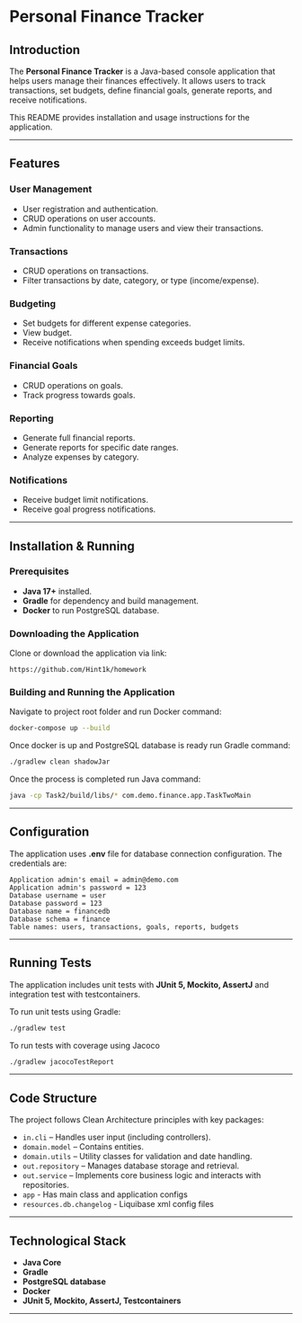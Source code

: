 # Personal Finance Tracker

## Introduction

The **Personal Finance Tracker** is a Java-based console application that helps users manage their finances effectively.
It allows users to track transactions, set budgets, define financial goals, generate reports, and receive notifications.

This README provides installation and usage instructions for the application.

---

## Features

### User Management
- User registration and authentication.
- CRUD operations on user accounts.
- Admin functionality to manage users and view their transactions.

### Transactions
- CRUD operations on transactions.
- Filter transactions by date, category, or type (income/expense).

### Budgeting
- Set budgets for different expense categories.
- View budget.
- Receive notifications when spending exceeds budget limits.

### Financial Goals
- CRUD operations on goals.
- Track progress towards goals.

### Reporting
- Generate full financial reports.
- Generate reports for specific date ranges.
- Analyze expenses by category.

### Notifications
- Receive budget limit notifications.
- Receive goal progress notifications.

---

## Installation & Running

### Prerequisites
- **Java 17+** installed.
- **Gradle** for dependency and build management.
- **Docker** to run PostgreSQL database.

### Downloading the Application
Clone or download the application via link:
```
https://github.com/Hint1k/homework
```

### Building and Running the Application
Navigate to project root folder and run Docker command:
```bash
docker-compose up --build
```
Once docker is up and PostgreSQL database is ready run Gradle command:
```bash
./gradlew clean shadowJar 
```
Once the process is completed run Java command:
```bash
java -cp Task2/build/libs/* com.demo.finance.app.TaskTwoMain
```

---

## Configuration

The application uses **.env** file for database connection configuration. The credentials are:
```
Application admin's email = admin@demo.com
Application admin's password = 123
Database username = user
Database password = 123
Database name = financedb
Database schema = finance
Table names: users, transactions, goals, reports, budgets
```


---

## Running Tests

The application includes unit tests with **JUnit 5, Mockito, AssertJ** and integration test with testcontainers. 

To run unit tests using Gradle:
```bash
./gradlew test
```
To run tests with coverage using Jacoco 
```bash
./gradlew jacocoTestReport  
```

---

## Code Structure

The project follows Clean Architecture principles with key packages:
- `in.cli` – Handles user input (including controllers).
- `domain.model` – Contains entities.
- `domain.utils` – Utility classes for validation and date handling.
- `out.repository` – Manages database storage and retrieval.
- `out.service` – Implements core business logic and interacts with repositories.
- `app` - Has main class and application configs
- `resources.db.changelog` - Liquibase xml config files
---

## Technological Stack
- **Java Core**
- **Gradle**
- **PostgreSQL database**
- **Docker**
- **JUnit 5, Mockito, AssertJ, Testcontainers**

---